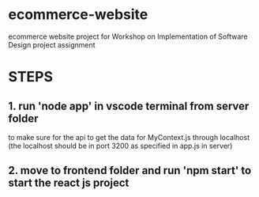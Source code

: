 # ecommerce-website
ecommerce website project for Workshop on Implementation of Software Design project assignment

# STEPS
## 1. run 'node app' in vscode terminal from server folder 
to make sure for the api to get the data for MyContext.js through localhost (the localhost should be in port 3200 as specified in app.js in server)
## 2. move to frontend folder and run 'npm start' to start the react js project
